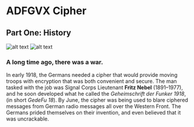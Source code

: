 # ADFGVX Cipher
## Part One: History
![alt text](http://idata.over-blog.com/2/21/11/03/Nebel.jpg "Fritz Nebel, The Creator")
![alt text](https://static-images.lpnt.fr/cd-cw1618/images/2016/12/20/6475173lpw-6475235-article-jpg_3972919_660x287.jpg "Georges Painvin, The Cracker")
### A long time ago, there was a war.
In early 1918, the Germans needed a cipher that would provide moving troops with encryption that was both convenient and secure. The man tasked with the job was Signal Corps Lieutenant **Fritz Nebel** (1891–1977), and he soon developed what he called the _Geheimschrift der Funker 1918_, (in short _GedeFu 18_). By June, the cipher was being used to blare ciphered messages from German radio messages all over the Western Front. The Germans prided themselves on their invention, and even believed that it was uncrackable.
